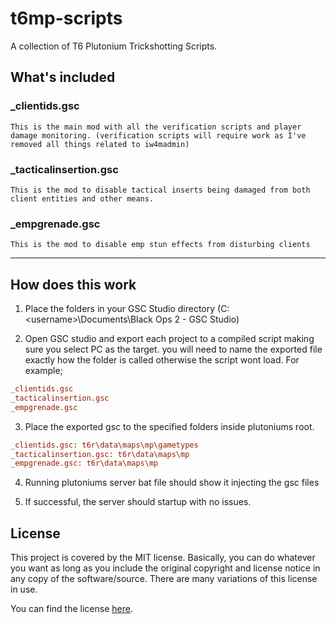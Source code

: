 # t6mp-scripts
A collection of T6 Plutonium Trickshotting Scripts.

## What's included

### _clientids.gsc
`This is the main mod with all the verification scripts and player damage monitoring.
(verification scripts will require work as I've removed all things related to iw4madmin)`

### _tacticalinsertion.gsc
`This is the mod to disable tactical inserts being damaged from both client entities and other means.`

### _empgrenade.gsc
`This is the mod to disable emp stun effects from disturbing clients`

---

## How does this work

1. Place the folders in your GSC Studio directory (C:\<username>\Documents\Black Ops 2 - GSC Studio)

2. Open GSC studio and export each project to a compiled script making sure you select PC as the target. 
you will need to name the exported file exactly how the folder is called otherwise the script wont load.
For example;
```ini
_clientids.gsc
_tacticalinsertion.gsc
_empgrenade.gsc
```

3. Place the exported gsc to the specified folders inside plutoniums root.
```ini
_clientids.gsc: t6r\data\maps\mp\gametypes
_tacticalinsertion.gsc: t6r\data\maps\mp
_empgrenade.gsc: t6r\data\maps\mp
```

4. Running plutoniums server bat file should show it injecting the gsc files

5. If successful, the server should startup with no issues.

## License

This project is covered by the MIT license.
Basically, you can do whatever you want as long as you include the original copyright and license notice in any copy of the software/source.  There are many variations of this license in use.

You can find the license [here](LICENSE).